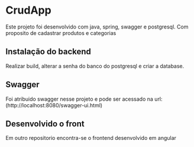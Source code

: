 # CrudApp

Este projeto foi desenvolvido com java, spring, swagger e postgresql. Com proposito de cadastrar produtos e categorias

## Instalação do backend
Realizar build, alterar a senha do banco do postgresql e criar a database.

## Swagger

Foi atribuido swagger nesse projeto e pode ser acessado na url: (http://localhost:8080/swagger-ui.html)

## Desenvolvido o front
Em outro repositorio encontra-se o frontend desenvolvido em angular
